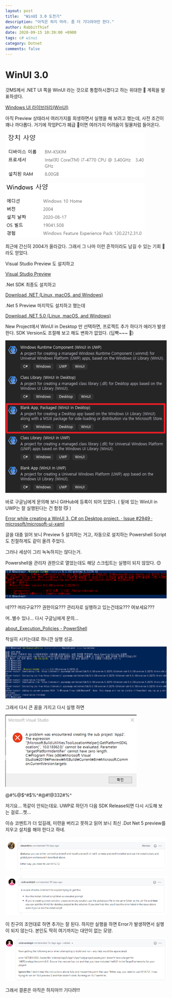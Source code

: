 ```yaml
---
layout: post
title:  "WinUI 3.0 도전기"
description: "아직은 하지 마라. 좀 더 기다려야만 한다."
author: RabbitThief
date: 2020-09-15 10:39:00 +0900
tags: c# winui 
category: Dotnet
comments: false
---	
```





# WinUI 3.0

갓MS께서 .NET UI 쪽을 WinUI 라는 것으로 통합하시겠다고 하는 위대한 🥳 계획을 발표하셨다. 

[Windows UI 라이브러리(WinUI)](https://docs.microsoft.com/ko-kr/windows/apps/winui/)

아직 Preview 상태라서 여러가지를 희생하면서 실행을 해 보려고 했는데, 사전 조건이 꽤나 까다롭다.  거기에 작업PC가 폐급 🥴이면 여러가지 어려움이 밀물처럼 들어온다.

![/assets/article_images/2020-09-15/Untitled.png](/assets/article_images/2020-09-15/Untitled.png)

![/assets/article_images/2020-09-15/Untitled1.png](/assets/article_images/2020-09-15/Untitled1.png)

최근에 간신히 2004가 올라갔다.  그래서 그 나마 이런 흔적이라도 남길 수 있는 기회 🤣 라도 얻었다.

Visual Studio Preview 도 설치하고

[Visual Studio Preview](https://visualstudio.microsoft.com/vs/preview/)

.Net SDK 최종도 설치하고

[Download .NET (Linux, macOS, and Windows)](https://dotnet.microsoft.com/download)

.Net 5 Preview 마지막도 설치하고 했는데

[Download .NET 5.0 (Linux, macOS, and Windows)](https://dotnet.microsoft.com/download/dotnet/5.0)

New Project에서 WinUI in Desktop 만 선택하면, 프로젝트 추가 하다가 에러가 발생한다. SDK Version도 조절해 보고 해도 변화가 없었다. (딥빡~~~ 🥵)

![/assets/article_images/2020-09-15/Untitled2.png](/assets/article_images/2020-09-15/Untitled2.png)

바로 구글님에게 문의해 보니 GitHub에 등록이 되어 있었다.  ( 밑에 있는 WinUI in UWP는 잘 실행된다는 건 함정 😼 )

[Error while creating a WinUI 3, C# on Desktop project. · Issue #2949 · microsoft/microsoft-ui-xaml](https://github.com/microsoft/microsoft-ui-xaml/issues/2949)

글을 대충 읽어 보니 Preview 5 설치하는 거고, 자동으로 설치하는 Powershell Script도 친절하게도 같이 올려 주었다. 

그러나 세상이 그리 녹녹하지는 않다는거.

 Powershell을 관리자 권한으로 열었는데도 해당 스크립트는 실행이 되지 않았다. 😊

![/assets/article_images/2020-09-15/Untitled3.png](/assets/article_images/2020-09-15/Untitled3.png)

네??? 머라구요??? 권한이요??? 관리자로 실행하고 있는건데요??? 여보세요???

머..별수 있나... 다시 구글님에게 문의...

[about_Execution_Policies - PowerShell](https://docs.microsoft.com/en-us/powershell/module/microsoft.powershell.core/about/about_execution_policies?view=powershell-7)

착실히 시키는대로 하니깐 실행 성공.

![/assets/article_images/2020-09-15/Untitled4.png](/assets/article_images/2020-09-15/Untitled4.png)

그래서 다시 큰 꿈을 가지고 다시 실행 하면

![/assets/article_images/2020-09-15/Untitled5.png](/assets/article_images/2020-09-15/Untitled5.png)

@#%@$^#$%^#$%@#$@#$!@332%ㄲ$#%^

저기요... 똑같이 안되는데요.  UWP로 하던가 다음 SDK Release되면 다시 시도해 보는 걸로...쳇...

이슈 코멘트가 더 있길래, 미련을 버리고 못하고 읽어 보니 최신 .Dot Net 5 preview를 지우고 설치를  해야 한다고 하네.

![/assets/article_images/2020-09-15/Untitled6.png](/assets/article_images/2020-09-15/Untitled6.png)

![/assets/article_images/2020-09-15/Untitled7.png](/assets/article_images/2020-09-15/Untitled7.png)

이 친구의 조언대로 하면 추가는 잘 된다.  하지만 실행을 하면 Error가 발생하면서 실행이 되지 않는다.  본인도 딱히 여기까지는 대안이 없는 모양.

![/assets/article_images/2020-09-15/Untitled8.png](/assets/article_images/2020-09-15/Untitled8.png)

그래서 결론은 아직은 하지마!!! 기다려!!!